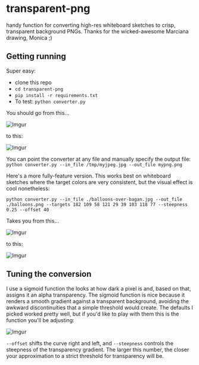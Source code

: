 # transparent-png
handy function for converting high-res whiteboard sketches to crisp, transparent background PNGs. Thanks for the wicked-awesome Marciana drawing, Monica ;) 

## Getting running
Super easy: 
* clone this repo
* `cd transparent-png`
* `pip install -r requirements.txt`
* To test: `python converter.py`

You should go from this...

![Imgur](https://i.imgur.com/Ae7YVQa.jpg)

to this:

![Imgur](https://i.imgur.com/P5LO9v4.png)

You can point the converter at any file and manually specify the output file: `python converter.py --in_file /tmp/myjpeg.jpg --out_file mypng.png` 

Here's a more fully-feature version. This works best on whiteboard sketches where the target colors are very consistent, but the visual effect is cool nonetheless: 

```
python converter.py --in_file ./balloons-over-bagan.jpg --out_file ./balloons.png --targets 182 109 58 121 29 39 103 118 77 --steepness 0.25 --offset 40
```
Takes you from this...

![Imgur](https://i.imgur.com/MSvj2Nu.jpg)

to this:

![Imgur](https://i.imgur.com/rJsuazt.png)

## Tuning the conversion
I use a sigmoid function the looks at how dark a pixel is and, based on that, assigns it an alpha transparency. The sigmoid function is nice because it renders a smooth gradient against a transparent background, avoiding the awkward discontinuities that a simple threshold would create. The defaults I picked worked pretty well, but if you'd like to play with them this is the function you'll be adjusting:

![Imgur](https://i.imgur.com/epNzyaz.png)

`--offset` shifts the curve right and left, and `--steepness` controls the steepness of the transparency gradient. The larger this number, the closer your approximation to a strict threshold for transparency will be. 


